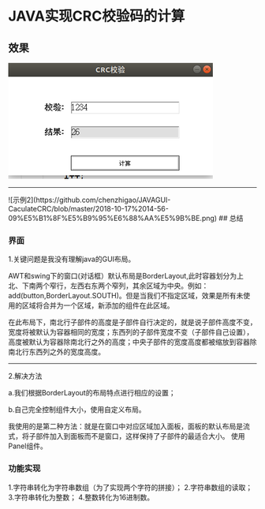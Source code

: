 # JAVA实现CRC校验码的计算

## 效果
![示例1](https://github.com/chenzhigao/JAVAGUI-CaculateCRC/blob/master/2018-10-17%2014-53-45%E5%B1%8F%E5%B9%95%E6%88%AA%E5%9B%BE.png)

<hr/>
![示例2](https://github.com/chenzhigao/JAVAGUI-CaculateCRC/blob/master/2018-10-17%2014-56-09%E5%B1%8F%E5%B9%95%E6%88%AA%E5%9B%BE.png)
## 总结

### 界面
1.关键问题是我没有理解java的GUI布局。
	<p>AWT和swing下的窗口(对话框）默认布局是BorderLayout,此时容器划分为上北、下南两个窄行，左西右东两个窄列，其余区域为中央。例如：add(button,BorderLayout.SOUTH)。但是当我们不指定区域，效果是所有未使用的区域将合并为一个区域，新添加的组件在此区域。</p>
	<p>在此布局下，南北行子部件的高度是子部件自行决定的，就是说子部件高度不变，宽度将被默认为容器相同的宽度；东西列的子部件宽度不变（子部件自己设置），高度被默认为容器除南北行之外的高度；中央子部件的宽度高度都被缩放到容器除南北行东西列之外的宽度高度。</P>
<hr/>
2.解决方法
  <p>a.我们根据BorderLayout的布局特点进行相应的设置；</p>
  <p>b.自己完全控制组件大小，使用自定义布局。</p>
  <p>我使用的是第二种方法：就是在窗口中对应区域加入面板，面板的默认布局是流式，将子部件加入到面板而不是窗口，这样保持了子部件的最适合大小。
使用Panel组件。</p>

### 功能实现

1.字符串转化为字符串数组（为了实现两个字符的拼接）；
2.字符串数组的读取；
3.字符串转化为整数；
4.整数转化为16进制数。


